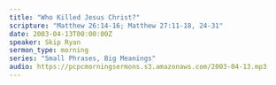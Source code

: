 ```yaml
---
title: "Who Killed Jesus Christ?"
scripture: "Matthew 26:14-16; Matthew 27:11-18, 24-31"
date: 2003-04-13T00:00:00Z
speaker: Skip Ryan
sermon_type: morning
series: "Small Phrases, Big Meanings"
audio: https://pcpcmorningsermons.s3.amazonaws.com/2003-04-13.mp3 
---
```



